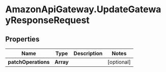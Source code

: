 # AmazonApiGateway.UpdateGatewayResponseRequest

## Properties

Name | Type | Description | Notes
------------ | ------------- | ------------- | -------------
**patchOperations** | **Array** |  | [optional] 


